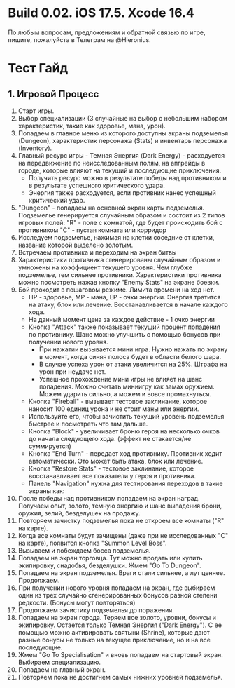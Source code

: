 # Build 0.02. iOS 17.5. Xcode 16.4

По любым вопросам, предложениям и обратной связью по игре, пишите, пожалуйста в Телеграм на @Hieronius.

# Тест Гайд

## 1. Игровой Процесс

1. Старт игры.
2. Выбор специализации (3 случайные на выбор с небольшим набором характеристик, такие как здоровье, мана, урон).
3. Попадаем в главное меню из которого доступны экраны подземелья (Dungeon), характеристик персонажа (Stats) и инвентарь персонажа (Inventory).
4. Главный ресурс игры - Темная Энергия (Dark Energy) - расходуется на передвижение по неисследованным полям, на апгрейды в городе, которые влияют на текущий и последующие приключения.
   - Получить ресурс можно в результате победы над противником и в результате успешного критического удара.
   - Энергия также расходуется, если противник нанес успешный критический удар.
5. "Dungeon" - попадаем на основной экран карты подземелья. Подземелье генерируется случайным образом и состоит из 2 типов игровых полей:
   "R" - поле с комнатой, где будет происходить бой с противником
   "C" - пустая комната или корридор
6. Исследуем подземелье, нажимая на клетки соседние от клетки, название которой выделено золотым.
7. Встречаем противника и переходим на экран битвы
8. Характеристики противника сгенерированы случайным образом и умножены на коэффициент текущего уровня. Чем глубже подземелье, тем сильнее противники. Характеристики противника можно посмотреть нажав кнопку "Enemy Stats" на экране боевки.
9. Бой проходит в пошаговом режиме. Лимита времени на ход нет.
   - HP - здоровье, MP - мана, EP - очки энергии. Энергия тратится на атаку, блок или лечение. Восстанавливается в начале каждого хода.
   - На данный момент цена за каждое действие - 1 очко энергии
   - Кнопка "Attack" также показывает текущий процент попадения по противнику. Шанс можно улучшить с помощью бонусов при получении нового уровня.
     - При нажатии вызывается мини игра. Нужно нажать по экрану в момент, когда синяя полоса будет в области белого шара.
     - В случае успеха урон от атаки увеличится на 25%. Штрафа на урон при неудаче нет.
     - Успешное прохождение мини игры не влияет на шанс попадения. Можно считать миниигру как замах оружием. Можем ударить сильно, а можем и вовсе    промахнуться.
   - Кнопка "Fireball" - вызывает тестовое заклинание, которое наносит 100 единиц урона и не стоит маны или энергии.
   - Используйте его, чтобы зачистить текущий уровень подземелья быстрее и посмотреть что там дальше.
   - Кнопка "Block" - увеличивает броню героя на несколько очков до начала следующего хода. (эффект не стакается/не суммируется)
   - Кнопка "End Turn" - передает ход противнику. Противник ходит автоматически. Это может быть атака, блок или лечение.
   - Кнопка "Restore Stats" - тестовое заклинание, которое восстанавливает все показатели у героя и противника.
   - Панель "Navigation" нужна для тестирования переходов в такие экраны как:
10. После победы над противником попадаем на экран наград. Получаем опыт, золото, темную энергию и шанс выпадения брони, оружия, зелий, безделушек на продажу.
11. Повторяем зачистку подземелья пока не откроем все комнаты ("R" на карте).
12. Когда все комнаты будут зачищены (даже при не исследованных "C" на карте), появится кнопка "Summon Level Boss".
13. Вызываем и побеждаем босса подземелья.
14. Попадаем на экран торговца. Тут можно продать или купить экипировку, снадобья, безделушки. Жмем "Go To Dungeon".
15. Попадаем на экран подземелья. Враги стали сильнее, а лут ценнее. Продолжаем.
16. При получении нового уровня попадаем на экран, где выбираем один из трех случайно сгенерированных бонусов разной степени редкости. (Бонусы могут повторяться)
17. Продолжаем зачистику подземелья до поражения.
18. Попадаем на экран города. Теряем все золото, уровни, бонусы и экипировку. Остается только Темная Энергия ("Dark Energy").
С ее помощью можно активировать святыни (Shrine), которые дают разные бонусы не только на текущее приключение, но и на все последующие.
19. Жмем "Go To Specialisation" и вновь попадаем на стартовый экран. Выбираем специализацию.
20. Попадаем на главный экран.
21. Повторяем пока не достигнем самых нижних уровней подземелья.
